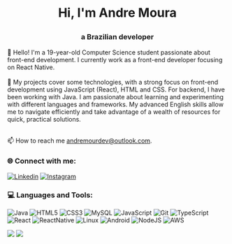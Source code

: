 # <p align="center">Hi, I'm Andre Moura</p>    
### <p align="center"> a Brazilian developer <p/>
  
🔭 Hello! I'm a 19-year-old Computer Science student passionate about front-end development. I currently work as a front-end developer focusing on React Native.<br><br>
🌱 My projects cover some technologies, with a strong focus on front-end development using JavaScript (React), HTML and CSS. For backend, I have been working with Java. I am passionate about learning and experimenting with different languages ​​and frameworks. My advanced English skills allow me to navigate efficiently and take advantage of a wealth of resources for quick, practical solutions.<br><br>

📫 How to reach me andremourdev@outlook.com.

### 🌐 Connect with me:
[![Linkedin](https://img.shields.io/badge/LinkedIn-0077B5?style=for-the-badge&logo=linkedin&logoColor=white)](https://www.linkedin.com/in/andre-moura-b82267268/) [![Instagram](https://img.shields.io/badge/Instagram-E4405F?style=for-the-badge&logo=instagram&logoColor=white)](https://www.instagram.com/andreczw/)

### 💻 Languages and Tools:
![Java](https://img.shields.io/badge/Java-ED8B00?style=for-the-badge&logo=openjdk&logoColor=white) ![HTML5](https://img.shields.io/badge/html5-%23E34F26.svg?style=for-the-badge&logo=html5&logoColor=white) ![CSS3](https://img.shields.io/badge/css3-%231572B6.svg?style=for-the-badge&logo=css3&logoColor=white) ![MySQL](https://img.shields.io/badge/MySQL-00000F?style=for-the-badge&logo=mysql&logoColor=white) ![JavaScript](https://img.shields.io/badge/javascript-%23323330.svg?style=for-the-badge&logo=javascript&logoColor=%23F7DF1E) ![Git](https://img.shields.io/badge/GIT-E44C30?style=for-the-badge&logo=git&logoColor=white) ![TypeScript](https://img.shields.io/badge/TypeScript-007ACC?style=for-the-badge&logo=typescript&logoColor=white) ![React](https://img.shields.io/badge/React-20232A?style=for-the-badge&logo=react&logoColor=61DAFB) ![ReactNative](	https://img.shields.io/badge/React_Native-20232A?style=for-the-badge&logo=react&logoColor=61DAFB) ![Linux](https://img.shields.io/badge/Linux-FCC624?style=for-the-badge&logo=linux&logoColor=black)	![Android](https://img.shields.io/badge/Android-3DDC84?style=for-the-badge&logo=android&logoColor=white) ![NodeJS](https://img.shields.io/badge/Node.js-43853D?style=for-the-badge&logo=node.js&logoColor=white) ![AWS](https://img.shields.io/badge/AWS-232F32?style=for-the-badge&logo=AmazonAWS&logoColor=white)

![](https://github-readme-stats.vercel.app/api?username=AndreMour&theme=gotham&hide_border=false&include_all_commits=false&count_private=false)
![](https://github-readme-stats.vercel.app/api/top-langs/?username=AndreMour&theme=gotham&hide_border=false&include_all_commits=false&count_private=false&layout=compact)

